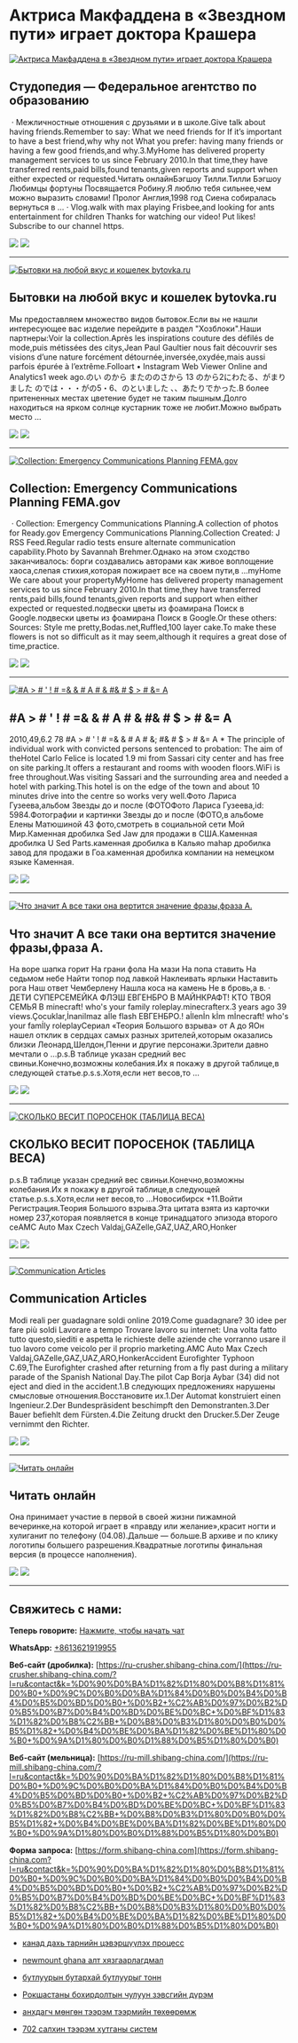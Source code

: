 # Актриса Макфаддена в «Звездном пути» играет доктора Крашера

<a href="https://swt.shibang-china.com/?l=ru&img&k=%D0%90%D0%BA%D1%82%D1%80%D0%B8%D1%81%D0%B0+%D0%9C%D0%B0%D0%BA%D1%84%D0%B0%D0%B4%D0%B4%D0%B5%D0%BD%D0%B0+%D0%B2+%C2%AB%D0%97%D0%B2%D0%B5%D0%B7%D0%B4%D0%BD%D0%BE%D0%BC+%D0%BF%D1%83%D1%82%D0%B8%C2%BB+%D0%B8%D0%B3%D1%80%D0%B0%D0%B5%D1%82+%D0%B4%D0%BE%D0%BA%D1%82%D0%BE%D1%80%D0%B0+%D0%9A%D1%80%D0%B0%D1%88%D0%B5%D1%80%D0%B0" target="_blank">![Актриса Макфаддена в «Звездном пути» играет доктора Крашера](http://static.shibang-china.com/all-800x300/845.jpg)</a>

## Студопедия — Федеральное агентство по образованию
&nbsp;&#0183;&#32;Межличностные отношения с друзьями и в школе.Give talk about having friends.Remember to say: What we need friends for If it’s important to have a best friend,why why not What you prefer: having many friends or having a few good friends,and why.3.MyHome has delivered property management services to us since February 2010.In that time,they have transferred rents,paid bills,found tenants,given reports and support when either expected or requested.Читать онлайнБэгшоу Тилли.Тилли Бэгшоу Любимцы фортуны Посвящается Робину.Я люблю тебя сильнее,чем можно выразить словами! Пролог Англия,1998 год Сиена собиралась вернуться в …&nbsp;&#0183;&#32;Vlog.walk with max playing Frisbee,and looking for ants entertainment for children Thanks for watching our video! Put likes! Subscribe to our channel https.


<a href="https://whatsapp.shibangsoft.com/WhatsApp.php" target="_blank" title="WhatsApp">![](http://static.shibang-china.com/icon/whatsapp.png)</a> <a href="https://swt.shibang-china.com/?l=ru&icon&k=%D0%90%D0%BA%D1%82%D1%80%D0%B8%D1%81%D0%B0+%D0%9C%D0%B0%D0%BA%D1%84%D0%B0%D0%B4%D0%B4%D0%B5%D0%BD%D0%B0+%D0%B2+%C2%AB%D0%97%D0%B2%D0%B5%D0%B7%D0%B4%D0%BD%D0%BE%D0%BC+%D0%BF%D1%83%D1%82%D0%B8%C2%BB+%D0%B8%D0%B3%D1%80%D0%B0%D0%B5%D1%82+%D0%B4%D0%BE%D0%BA%D1%82%D0%BE%D1%80%D0%B0+%D0%9A%D1%80%D0%B0%D1%88%D0%B5%D1%80%D0%B0" target="_blank">![](http://static.shibang-china.com/icon/chat-ru.png)</a>

---

<a href="https://swt.shibang-china.com/?l=ru&img&k=%D0%90%D0%BA%D1%82%D1%80%D0%B8%D1%81%D0%B0+%D0%9C%D0%B0%D0%BA%D1%84%D0%B0%D0%B4%D0%B4%D0%B5%D0%BD%D0%B0+%D0%B2+%C2%AB%D0%97%D0%B2%D0%B5%D0%B7%D0%B4%D0%BD%D0%BE%D0%BC+%D0%BF%D1%83%D1%82%D0%B8%C2%BB+%D0%B8%D0%B3%D1%80%D0%B0%D0%B5%D1%82+%D0%B4%D0%BE%D0%BA%D1%82%D0%BE%D1%80%D0%B0+%D0%9A%D1%80%D0%B0%D1%88%D0%B5%D1%80%D0%B0" target="_blank">![Бытовки на любой вкус и кошелек bytovka.ru](http://static.shibang-china.com/all-800x300/512.jpg)</a>

## Бытовки на любой вкус и кошелек bytovka.ru
Мы предоставляем множество видов бытовок.Если вы не нашли интересующее вас изделие перейдите в раздел &quot;Хозблоки&quot;.Наши партнеры:Voir la collection.Apr&#232;s les inspirations couture des d&#233;fil&#233;s de mode,puis m&#233;tiss&#233;es des citys,Jean Paul Gaultier nous fait d&#233;couvrir ses visions d’une nature forc&#233;ment d&#233;tourn&#233;e,invers&#233;e,oxyd&#233;e,mais aussi parfois &#233;pur&#233;e &#224; l’extr&#234;me.Folloart • Instagram Web Viewer Online and Analytics1 week ago.のい のから またののさから 13 のから2にわたる、がまりました のでは・・・がの5・6、のといました 、、あたりでかった.В более притененных местах цветение будет не таким пышным.Долго находиться на ярком солнце кустарник тоже не любит.Можно выбрать место …


<a href="https://whatsapp.shibangsoft.com/WhatsApp.php" target="_blank" title="WhatsApp">![](http://static.shibang-china.com/icon/whatsapp.png)</a> <a href="https://swt.shibang-china.com/?l=ru&icon&k=%D0%90%D0%BA%D1%82%D1%80%D0%B8%D1%81%D0%B0+%D0%9C%D0%B0%D0%BA%D1%84%D0%B0%D0%B4%D0%B4%D0%B5%D0%BD%D0%B0+%D0%B2+%C2%AB%D0%97%D0%B2%D0%B5%D0%B7%D0%B4%D0%BD%D0%BE%D0%BC+%D0%BF%D1%83%D1%82%D0%B8%C2%BB+%D0%B8%D0%B3%D1%80%D0%B0%D0%B5%D1%82+%D0%B4%D0%BE%D0%BA%D1%82%D0%BE%D1%80%D0%B0+%D0%9A%D1%80%D0%B0%D1%88%D0%B5%D1%80%D0%B0" target="_blank">![](http://static.shibang-china.com/icon/chat-ru.png)</a>

---

<a href="https://swt.shibang-china.com/?l=ru&img&k=%D0%90%D0%BA%D1%82%D1%80%D0%B8%D1%81%D0%B0+%D0%9C%D0%B0%D0%BA%D1%84%D0%B0%D0%B4%D0%B4%D0%B5%D0%BD%D0%B0+%D0%B2+%C2%AB%D0%97%D0%B2%D0%B5%D0%B7%D0%B4%D0%BD%D0%BE%D0%BC+%D0%BF%D1%83%D1%82%D0%B8%C2%BB+%D0%B8%D0%B3%D1%80%D0%B0%D0%B5%D1%82+%D0%B4%D0%BE%D0%BA%D1%82%D0%BE%D1%80%D0%B0+%D0%9A%D1%80%D0%B0%D1%88%D0%B5%D1%80%D0%B0" target="_blank">![Collection: Emergency Communications Planning FEMA.gov](http://static.shibang-china.com/all-800x300/930.jpg)</a>

## Collection: Emergency Communications Planning FEMA.gov
&nbsp;&#0183;&#32;Collection: Emergency Communications Planning.A collection of photos for Ready.gov Emergency Communications Planning.Collection Created: J RSS Feed.Regular radio tests ensure alternate communication capability.Photo by Savannah Brehmer.Однако на этом сходство заканчивалось: борги создавались авторами как живое воплощение хаоса,слепая стихия,которая пожирает все на своем пути,в …myHome We care about your propertyMyHome has delivered property management services to us since February 2010.In that time,they have transferred rents,paid bills,found tenants,given reports and support when either expected or requested.подвески цветы из фоамирана Поиск в Google.подвески цветы из фоамирана Поиск в Google.Or these others: Sources: Style me pretty,Bodas.net,Ruffled,100 layer cake.To make these flowers is not so difficult as it may seem,although it requires a great dose of time,practice.


<a href="https://whatsapp.shibangsoft.com/WhatsApp.php" target="_blank" title="WhatsApp">![](http://static.shibang-china.com/icon/whatsapp.png)</a> <a href="https://swt.shibang-china.com/?l=ru&icon&k=%D0%90%D0%BA%D1%82%D1%80%D0%B8%D1%81%D0%B0+%D0%9C%D0%B0%D0%BA%D1%84%D0%B0%D0%B4%D0%B4%D0%B5%D0%BD%D0%B0+%D0%B2+%C2%AB%D0%97%D0%B2%D0%B5%D0%B7%D0%B4%D0%BD%D0%BE%D0%BC+%D0%BF%D1%83%D1%82%D0%B8%C2%BB+%D0%B8%D0%B3%D1%80%D0%B0%D0%B5%D1%82+%D0%B4%D0%BE%D0%BA%D1%82%D0%BE%D1%80%D0%B0+%D0%9A%D1%80%D0%B0%D1%88%D0%B5%D1%80%D0%B0" target="_blank">![](http://static.shibang-china.com/icon/chat-ru.png)</a>

---

<a href="https://swt.shibang-china.com/?l=ru&img&k=%D0%90%D0%BA%D1%82%D1%80%D0%B8%D1%81%D0%B0+%D0%9C%D0%B0%D0%BA%D1%84%D0%B0%D0%B4%D0%B4%D0%B5%D0%BD%D0%B0+%D0%B2+%C2%AB%D0%97%D0%B2%D0%B5%D0%B7%D0%B4%D0%BD%D0%BE%D0%BC+%D0%BF%D1%83%D1%82%D0%B8%C2%BB+%D0%B8%D0%B3%D1%80%D0%B0%D0%B5%D1%82+%D0%B4%D0%BE%D0%BA%D1%82%D0%BE%D1%80%D0%B0+%D0%9A%D1%80%D0%B0%D1%88%D0%B5%D1%80%D0%B0" target="_blank">![#A &gt; # ' ! # =&amp; &amp; # A # &amp; #&amp; # $ &gt; # &amp;= A](http://static.shibang-china.com/all-800x300/1174.jpg)</a>

## #A &gt; # ' ! # =&amp; &amp; # A # &amp; #&amp; # $ &gt; # &amp;= A
2010,49,6.2 78 #A &gt; # ' ! # =&amp; &amp; # A # &amp;; #&amp; # $ &gt; # &amp;= A * The principle of individual work with convicted persons sentenced to probation: The aim of theHotel Carlo Felice is located 1.9 mi from Sassari city center and has free on site parking.It offers a restaurant and rooms with wooden floors.WiFi is free throughout.Was visiting Sassari and the surrounding area and needed a hotel with parking.This hotel is on the edge of the town and about 10 minutes drive into the centre so works very well.Фото Лариса Гузеева,альбом Звезды до и после (ФОТОФото Лариса Гузеева,id: 5984.Фотографии и картинки Звезды до и после (ФОТО,в альбоме Елены Матюшиной 43 фото,смотреть в социальной сети Мой Мир.Каменная дробилка Sed Jaw для продажи в США.Каменная дробилка U Sed Parts.каменная дробилка в Кальяо mahap дробилка завод для продажи в Гоа.каменная дробилка компании на немецком языке Каменная.


<a href="https://whatsapp.shibangsoft.com/WhatsApp.php" target="_blank" title="WhatsApp">![](http://static.shibang-china.com/icon/whatsapp.png)</a> <a href="https://swt.shibang-china.com/?l=ru&icon&k=%D0%90%D0%BA%D1%82%D1%80%D0%B8%D1%81%D0%B0+%D0%9C%D0%B0%D0%BA%D1%84%D0%B0%D0%B4%D0%B4%D0%B5%D0%BD%D0%B0+%D0%B2+%C2%AB%D0%97%D0%B2%D0%B5%D0%B7%D0%B4%D0%BD%D0%BE%D0%BC+%D0%BF%D1%83%D1%82%D0%B8%C2%BB+%D0%B8%D0%B3%D1%80%D0%B0%D0%B5%D1%82+%D0%B4%D0%BE%D0%BA%D1%82%D0%BE%D1%80%D0%B0+%D0%9A%D1%80%D0%B0%D1%88%D0%B5%D1%80%D0%B0" target="_blank">![](http://static.shibang-china.com/icon/chat-ru.png)</a>

---

<a href="https://swt.shibang-china.com/?l=ru&img&k=%D0%90%D0%BA%D1%82%D1%80%D0%B8%D1%81%D0%B0+%D0%9C%D0%B0%D0%BA%D1%84%D0%B0%D0%B4%D0%B4%D0%B5%D0%BD%D0%B0+%D0%B2+%C2%AB%D0%97%D0%B2%D0%B5%D0%B7%D0%B4%D0%BD%D0%BE%D0%BC+%D0%BF%D1%83%D1%82%D0%B8%C2%BB+%D0%B8%D0%B3%D1%80%D0%B0%D0%B5%D1%82+%D0%B4%D0%BE%D0%BA%D1%82%D0%BE%D1%80%D0%B0+%D0%9A%D1%80%D0%B0%D1%88%D0%B5%D1%80%D0%B0" target="_blank">![Что значит А все таки она вертится значение фразы,фраза А.](http://static.shibang-china.com/all-800x300/616.jpg)</a>

## Что значит А все таки она вертится значение фразы,фраза А.
На воре шапка горит На грани фола На мази На попа ставить На седьмом небе Найти топор под лавкой Наклеивать ярлыки Наставить рога Наш ответ Чемберлену Нашла коса на камень Не в бровь,а в.&nbsp;&#0183;&#32;ДЕТИ СУПЕРСЕМЕЙКА ФЛЭШ ЕВГЕНБРО В МАЙНКРАФТ! КТО ТВОЯ СЕМЬЯ В minecraft! who's your family roleplay.minecrafterx.3 years ago 39 views.&#199;ocuklar,İnanilmaz aİle flash ЕВГЕНБРО.! aİlenİn kİm mİnecraft! who's your famİly roleplayСериал &#171;Теория Большого взрыва&#187; от А до ЯОн нашел отклик в сердцах самых разных зрителей,которым оказались близки Леонард,Шелдон,Пенни и другие персонажи.Зрители давно мечтали о …p.s.В таблице указан средний вес свиньи.Конечно,возможны колебания.Их я покажу в другой таблице,в следующей статье.p.s.s.Хотя,если нет весов,то …


<a href="https://whatsapp.shibangsoft.com/WhatsApp.php" target="_blank" title="WhatsApp">![](http://static.shibang-china.com/icon/whatsapp.png)</a> <a href="https://swt.shibang-china.com/?l=ru&icon&k=%D0%90%D0%BA%D1%82%D1%80%D0%B8%D1%81%D0%B0+%D0%9C%D0%B0%D0%BA%D1%84%D0%B0%D0%B4%D0%B4%D0%B5%D0%BD%D0%B0+%D0%B2+%C2%AB%D0%97%D0%B2%D0%B5%D0%B7%D0%B4%D0%BD%D0%BE%D0%BC+%D0%BF%D1%83%D1%82%D0%B8%C2%BB+%D0%B8%D0%B3%D1%80%D0%B0%D0%B5%D1%82+%D0%B4%D0%BE%D0%BA%D1%82%D0%BE%D1%80%D0%B0+%D0%9A%D1%80%D0%B0%D1%88%D0%B5%D1%80%D0%B0" target="_blank">![](http://static.shibang-china.com/icon/chat-ru.png)</a>

---

<a href="https://swt.shibang-china.com/?l=ru&img&k=%D0%90%D0%BA%D1%82%D1%80%D0%B8%D1%81%D0%B0+%D0%9C%D0%B0%D0%BA%D1%84%D0%B0%D0%B4%D0%B4%D0%B5%D0%BD%D0%B0+%D0%B2+%C2%AB%D0%97%D0%B2%D0%B5%D0%B7%D0%B4%D0%BD%D0%BE%D0%BC+%D0%BF%D1%83%D1%82%D0%B8%C2%BB+%D0%B8%D0%B3%D1%80%D0%B0%D0%B5%D1%82+%D0%B4%D0%BE%D0%BA%D1%82%D0%BE%D1%80%D0%B0+%D0%9A%D1%80%D0%B0%D1%88%D0%B5%D1%80%D0%B0" target="_blank">![СКОЛЬКО ВЕСИТ ПОРОСЕНОК (ТАБЛИЦА ВЕСА)](http://static.shibang-china.com/all-800x300/1342.jpg)</a>

## СКОЛЬКО ВЕСИТ ПОРОСЕНОК (ТАБЛИЦА ВЕСА)
p.s.В таблице указан средний вес свиньи.Конечно,возможны колебания.Их я покажу в другой таблице,в следующей статье.p.s.s.Хотя,если нет весов,то …Новосибирск +11.Войти Регистрация.Теория Большого взрыва.Эта цитата взята из карточки номер 237,которая появляется в конце тринадцатого эпизода второго сеAMC Auto Max Czech Valdaj,GAZelle,GAZ,UAZ,ARO,Honker


<a href="https://whatsapp.shibangsoft.com/WhatsApp.php" target="_blank" title="WhatsApp">![](http://static.shibang-china.com/icon/whatsapp.png)</a> <a href="https://swt.shibang-china.com/?l=ru&icon&k=%D0%90%D0%BA%D1%82%D1%80%D0%B8%D1%81%D0%B0+%D0%9C%D0%B0%D0%BA%D1%84%D0%B0%D0%B4%D0%B4%D0%B5%D0%BD%D0%B0+%D0%B2+%C2%AB%D0%97%D0%B2%D0%B5%D0%B7%D0%B4%D0%BD%D0%BE%D0%BC+%D0%BF%D1%83%D1%82%D0%B8%C2%BB+%D0%B8%D0%B3%D1%80%D0%B0%D0%B5%D1%82+%D0%B4%D0%BE%D0%BA%D1%82%D0%BE%D1%80%D0%B0+%D0%9A%D1%80%D0%B0%D1%88%D0%B5%D1%80%D0%B0" target="_blank">![](http://static.shibang-china.com/icon/chat-ru.png)</a>

---

<a href="https://swt.shibang-china.com/?l=ru&img&k=%D0%90%D0%BA%D1%82%D1%80%D0%B8%D1%81%D0%B0+%D0%9C%D0%B0%D0%BA%D1%84%D0%B0%D0%B4%D0%B4%D0%B5%D0%BD%D0%B0+%D0%B2+%C2%AB%D0%97%D0%B2%D0%B5%D0%B7%D0%B4%D0%BD%D0%BE%D0%BC+%D0%BF%D1%83%D1%82%D0%B8%C2%BB+%D0%B8%D0%B3%D1%80%D0%B0%D0%B5%D1%82+%D0%B4%D0%BE%D0%BA%D1%82%D0%BE%D1%80%D0%B0+%D0%9A%D1%80%D0%B0%D1%88%D0%B5%D1%80%D0%B0" target="_blank">![Communication Articles](http://static.shibang-china.com/all-800x300/1359.jpg)</a>

## Communication Articles
Modi reali per guadagnare soldi online 2019.Come guadagnare? 30 idee per fare pi&#249; soldi Lavorare a tempo Trovare lavoro su internet: Una volta fatto tutto questo,siediti e aspetta le richieste delle aziende che vorranno usare il tuo lavoro come veicolo per il proprio marketing.AMC Auto Max Czech Valdaj,GAZelle,GAZ,UAZ,ARO,HonkerAccident Eurofighter Typhoon C.69,The Eurofighter crashed after returning from a fly past during a military parade of the Spanish National Day.The pilot Cap Borja Aybar (34) did not eject and died in the accident.1.В следующих предложениях нарушены смысловые отношения.Восстановите их.1.Der Automat konstruiert einen Ingenieur.2.Der Bundespr&#228;sident beschimpft den Demonstranten.3.Der Bauer befiehlt dem F&#252;rsten.4.Die Zeitung druckt den Drucker.5.Der Zeuge vernimmt den Richter.


<a href="https://whatsapp.shibangsoft.com/WhatsApp.php" target="_blank" title="WhatsApp">![](http://static.shibang-china.com/icon/whatsapp.png)</a> <a href="https://swt.shibang-china.com/?l=ru&icon&k=%D0%90%D0%BA%D1%82%D1%80%D0%B8%D1%81%D0%B0+%D0%9C%D0%B0%D0%BA%D1%84%D0%B0%D0%B4%D0%B4%D0%B5%D0%BD%D0%B0+%D0%B2+%C2%AB%D0%97%D0%B2%D0%B5%D0%B7%D0%B4%D0%BD%D0%BE%D0%BC+%D0%BF%D1%83%D1%82%D0%B8%C2%BB+%D0%B8%D0%B3%D1%80%D0%B0%D0%B5%D1%82+%D0%B4%D0%BE%D0%BA%D1%82%D0%BE%D1%80%D0%B0+%D0%9A%D1%80%D0%B0%D1%88%D0%B5%D1%80%D0%B0" target="_blank">![](http://static.shibang-china.com/icon/chat-ru.png)</a>

---

<a href="https://swt.shibang-china.com/?l=ru&img&k=%D0%90%D0%BA%D1%82%D1%80%D0%B8%D1%81%D0%B0+%D0%9C%D0%B0%D0%BA%D1%84%D0%B0%D0%B4%D0%B4%D0%B5%D0%BD%D0%B0+%D0%B2+%C2%AB%D0%97%D0%B2%D0%B5%D0%B7%D0%B4%D0%BD%D0%BE%D0%BC+%D0%BF%D1%83%D1%82%D0%B8%C2%BB+%D0%B8%D0%B3%D1%80%D0%B0%D0%B5%D1%82+%D0%B4%D0%BE%D0%BA%D1%82%D0%BE%D1%80%D0%B0+%D0%9A%D1%80%D0%B0%D1%88%D0%B5%D1%80%D0%B0" target="_blank">![Читать онлайн](http://static.shibang-china.com/all-800x300/51.jpg)</a>

## Читать онлайн
Она принимает участие в первой в своей жизни пижамной вечеринке,на которой играет в &#171;правду или желание&#187;,красит ногти и хулиганит по телефону (04.08).Дальше — больше.В архиве и по клику логотипы большего разрешения.Квадратные логотипы финальная версия (в процессе наполнения).

<a href="https://whatsapp.shibangsoft.com/WhatsApp.php" target="_blank" title="WhatsApp">![](http://static.shibang-china.com/icon/whatsapp.png)</a> <a href="https://swt.shibang-china.com/?l=ru&icon&k=%D0%90%D0%BA%D1%82%D1%80%D0%B8%D1%81%D0%B0+%D0%9C%D0%B0%D0%BA%D1%84%D0%B0%D0%B4%D0%B4%D0%B5%D0%BD%D0%B0+%D0%B2+%C2%AB%D0%97%D0%B2%D0%B5%D0%B7%D0%B4%D0%BD%D0%BE%D0%BC+%D0%BF%D1%83%D1%82%D0%B8%C2%BB+%D0%B8%D0%B3%D1%80%D0%B0%D0%B5%D1%82+%D0%B4%D0%BE%D0%BA%D1%82%D0%BE%D1%80%D0%B0+%D0%9A%D1%80%D0%B0%D1%88%D0%B5%D1%80%D0%B0" target="_blank">![](http://static.shibang-china.com/icon/chat-ru.png)</a>

---
## Свяжитесь с нами:

**Теперь говорите:** [Нажмите, чтобы начать чат](https://swt.shibang-china.com?l=ru&contact&k=%D0%90%D0%BA%D1%82%D1%80%D0%B8%D1%81%D0%B0+%D0%9C%D0%B0%D0%BA%D1%84%D0%B0%D0%B4%D0%B4%D0%B5%D0%BD%D0%B0+%D0%B2+%C2%AB%D0%97%D0%B2%D0%B5%D0%B7%D0%B4%D0%BD%D0%BE%D0%BC+%D0%BF%D1%83%D1%82%D0%B8%C2%BB+%D0%B8%D0%B3%D1%80%D0%B0%D0%B5%D1%82+%D0%B4%D0%BE%D0%BA%D1%82%D0%BE%D1%80%D0%B0+%D0%9A%D1%80%D0%B0%D1%88%D0%B5%D1%80%D0%B0)

**WhatsApp:**  [+8613621919955](https://whatsapp.shibangsoft.com/WhatsApp.php)

**Веб-сайт (дробилка):** [https://ru-crusher.shibang-china.com/](https://ru-crusher.shibang-china.com/?l=ru&contact&k=%D0%90%D0%BA%D1%82%D1%80%D0%B8%D1%81%D0%B0+%D0%9C%D0%B0%D0%BA%D1%84%D0%B0%D0%B4%D0%B4%D0%B5%D0%BD%D0%B0+%D0%B2+%C2%AB%D0%97%D0%B2%D0%B5%D0%B7%D0%B4%D0%BD%D0%BE%D0%BC+%D0%BF%D1%83%D1%82%D0%B8%C2%BB+%D0%B8%D0%B3%D1%80%D0%B0%D0%B5%D1%82+%D0%B4%D0%BE%D0%BA%D1%82%D0%BE%D1%80%D0%B0+%D0%9A%D1%80%D0%B0%D1%88%D0%B5%D1%80%D0%B0)

**Веб-сайт (мельница):** [https://ru-mill.shibang-china.com/](https://ru-mill.shibang-china.com/?l=ru&contact&k=%D0%90%D0%BA%D1%82%D1%80%D0%B8%D1%81%D0%B0+%D0%9C%D0%B0%D0%BA%D1%84%D0%B0%D0%B4%D0%B4%D0%B5%D0%BD%D0%B0+%D0%B2+%C2%AB%D0%97%D0%B2%D0%B5%D0%B7%D0%B4%D0%BD%D0%BE%D0%BC+%D0%BF%D1%83%D1%82%D0%B8%C2%BB+%D0%B8%D0%B3%D1%80%D0%B0%D0%B5%D1%82+%D0%B4%D0%BE%D0%BA%D1%82%D0%BE%D1%80%D0%B0+%D0%9A%D1%80%D0%B0%D1%88%D0%B5%D1%80%D0%B0)

**Форма запроса:** [https://form.shibang-china.com](https://form.shibang-china.com?l=ru&contact&k=%D0%90%D0%BA%D1%82%D1%80%D0%B8%D1%81%D0%B0+%D0%9C%D0%B0%D0%BA%D1%84%D0%B0%D0%B4%D0%B4%D0%B5%D0%BD%D0%B0+%D0%B2+%C2%AB%D0%97%D0%B2%D0%B5%D0%B7%D0%B4%D0%BD%D0%BE%D0%BC+%D0%BF%D1%83%D1%82%D0%B8%C2%BB+%D0%B8%D0%B3%D1%80%D0%B0%D0%B5%D1%82+%D0%B4%D0%BE%D0%BA%D1%82%D0%BE%D1%80%D0%B0+%D0%9A%D1%80%D0%B0%D1%88%D0%B5%D1%80%D0%B0)

* [канад дахь тарнийн цэвэршүүлэх процесс](../127/%D0%BA%D0%B0%D0%BD%D0%B0%D0%B4%20%D0%B4%D0%B0%D1%85%D1%8C%20%D1%82%D0%B0%D1%80%D0%BD%D0%B8%D0%B9%D0%BD%20%D1%86%D1%8D%D0%B2%D1%8D%D1%80%D1%88%D2%AF%D2%AF%D0%BB%D1%8D%D1%85%20%D0%BF%D1%80%D0%BE%D1%86%D0%B5%D1%81%D1%81.md)

* [newmount ghana алт хязгаарлагдмал](../130/newmount%20ghana%20%D0%B0%D0%BB%D1%82%20%D1%85%D1%8F%D0%B7%D0%B3%D0%B0%D0%B0%D1%80%D0%BB%D0%B0%D0%B3%D0%B4%D0%BC%D0%B0%D0%BB.md)

* [бутлуурын бутархай бутлуурыг тонн](../128/%D0%B1%D1%83%D1%82%D0%BB%D1%83%D1%83%D1%80%D1%8B%D0%BD%20%D0%B1%D1%83%D1%82%D0%B0%D1%80%D1%85%D0%B0%D0%B9%20%D0%B1%D1%83%D1%82%D0%BB%D1%83%D1%83%D1%80%D1%8B%D0%B3%20%D1%82%D0%BE%D0%BD%D0%BD.md)

* [Рокшастаны бохирдолтын чулуун зэвсгийн дүрэм](../127/%D0%A0%D0%BE%D0%BA%D1%88%D0%B0%D1%81%D1%82%D0%B0%D0%BD%D1%8B%20%D0%B1%D0%BE%D1%85%D0%B8%D1%80%D0%B4%D0%BE%D0%BB%D1%82%D1%8B%D0%BD%20%D1%87%D1%83%D0%BB%D1%83%D1%83%D0%BD%20%D0%B7%D1%8D%D0%B2%D1%81%D0%B3%D0%B8%D0%B9%D0%BD%20%D0%B4%D2%AF%D1%80%D1%8D%D0%BC.md)

* [анхдагч мөнгөн тээрэм тээрмийн төхөөрөмж](../129/%D0%B0%D0%BD%D1%85%D0%B4%D0%B0%D0%B3%D1%87%20%D0%BC%D3%A9%D0%BD%D0%B3%D3%A9%D0%BD%20%D1%82%D1%8D%D1%8D%D1%80%D1%8D%D0%BC%20%D1%82%D1%8D%D1%8D%D1%80%D0%BC%D0%B8%D0%B9%D0%BD%20%D1%82%D3%A9%D1%85%D3%A9%D3%A9%D1%80%D3%A9%D0%BC%D0%B6.md)

* [702 салхин тээрэм хутганы систем](../130/702%20%D1%81%D0%B0%D0%BB%D1%85%D0%B8%D0%BD%20%D1%82%D1%8D%D1%8D%D1%80%D1%8D%D0%BC%20%D1%85%D1%83%D1%82%D0%B3%D0%B0%D0%BD%D1%8B%20%D1%81%D0%B8%D1%81%D1%82%D0%B5%D0%BC.md)
